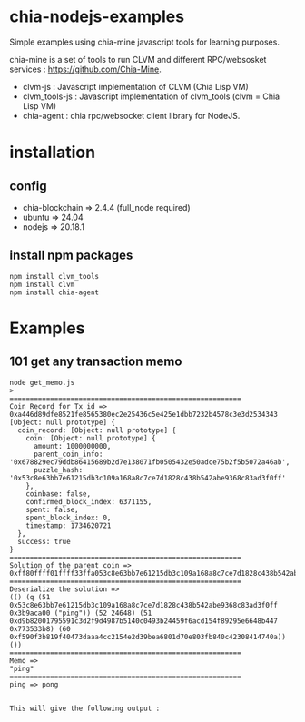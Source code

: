 # chia-nodejs-examples
Simple examples using chia-mine javascript tools for learning purposes.

chia-mine is a set of tools to run CLVM and different RPC/websosket services : https://github.com/Chia-Mine.
  - clvm-js : Javascript implementation of CLVM (Chia Lisp VM) 
  - clvm_tools-js : Javascript implementation of clvm_tools (clvm = Chia Lisp VM)
  - chia-agent : chia rpc/websocket client library for NodeJS.

# installation
## config
  - chia-blockchain => 2.4.4 (full_node required)
  - ubuntu => 24.04
  - nodejs => 20.18.1

## install npm packages
```
npm install clvm_tools
npm install clvm
npm install chia-agent
```
# Examples
## 101 get any transaction memo

```
node get_memo.js
>
=========================================================
Coin Record for Tx_id => 0xa446d89dfe8521fe8565380ec2e25436c5e425e1dbb7232b4578c3e3d2534343
[Object: null prototype] {
  coin_record: [Object: null prototype] {
    coin: [Object: null prototype] {
      amount: 1000000000,
      parent_coin_info: '0x678829ec79ddb86415689b2d7e138071fb0505432e50adce75b2f5b5072a46ab',
      puzzle_hash: '0x53c8e63bb7e61215db3c109a168a8c7ce7d1828c438b542abe9368c83ad3f0ff'
    },
    coinbase: false,
    confirmed_block_index: 6371155,
    spent: false,
    spent_block_index: 0,
    timestamp: 1734620721
  },
  success: true
}
=========================================================
Solution of the parent_coin =>
0xff80ffff01ffff33ffa053c8e63bb7e61215db3c109a168a8c7ce7d1828c438b542abe9368c83ad3f0ffff843b9aca00ffff8470696e678080ffff34ff82604880ffff33ffa0d9b82001795591c3d2f9d4987b5140c0493b24459f6acd154f89295e6648b447ff84773533b880ffff3cffa0f590f3b819f40473daaa4cc2154e2d39bea6801d70e803fb840c42308414740a8080ff8080
=========================================================
Deserialize the solution => 
(() (q (51 0x53c8e63bb7e61215db3c109a168a8c7ce7d1828c438b542abe9368c83ad3f0ff 0x3b9aca00 ("ping")) (52 24648) (51 0xd9b82001795591c3d2f9d4987b5140c0493b24459f6acd154f89295e6648b447 0x773533b8) (60 0xf590f3b819f40473daaa4cc2154e2d39bea6801d70e803fb840c42308414740a)) ())
=========================================================
Memo => 
"ping"
=========================================================
ping => pong
```
```

This will give the following output :

